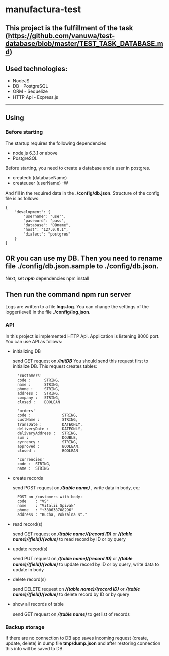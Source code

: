 # manufactura-test
This project is the fulfillment of the task (https://github.com/vanuwa/test-database/blob/master/TEST_TASK_DATABASE.md)
---
## Used technologies:
* NodeJS
* DB - PostgreSQL
* ORM - Sequelize
* HTTP Api - Express.js
---
## Using
### Before starting
The startup requires the following dependencies
* node.js 6.3.1 or above
* PostgreSQL

Before starting, you need to create a database and a user in postgres.
* createdb (databaseName)
* createuser (userName) -W

And fill in the required data in the **./config/db.json**. Structure of the config file is as follows:

    {
        "development": {
            "username": "user",
            "password": "pass",
            "database": "DBname",
            "host": "127.0.0.1",
            "dialect": "postgres"
        }
    }

OR you can use my DB. Then you need to rename file **./config/db.json.sample** to **./config/db.json**.
---

Next, set ***npm*** dependencies
    npm install

Then run the command
    npm run server
---
Logs are written to a file **logs.log**. You can change the settings of the logger(level) in the file **./config/log.json**.
### API
In this project is implemented HTTP Api. Application is listening 8000 port. You can use API as follows:
* initializing DB

    send GET request on ***/initDB***
You should send this request first to initialize DB.
This request creates tables:

        'customers'
        code :      STRING,
        name :      STRING,
        phone :     STRING,
        address :   STRING,
        company :   STRING,
        closed :    BOOLEAN

        'orders'
        code :              STRING,
        custName :          STRING,
        transDate :         DATEONLY,
        deliveryDate :	    DATEONLY,
        deliveryAddress :   STRING,
        sum :               DOUBLE,
        cyrrency :          STRING,
        approved :          BOOLEAN,
        closed :            BOOLEAN

        'currencies'
        code :	STRING,
        name :	STRING
* create records

    send POST request on ***/(table name)*** , write data in body, ex.:

        POST on /customers with body:
        code    : "VS"
        name    : "Vitalii Spivak"
        phone   : "+380638708296"
        address : "Bucha, Vokzalna st."

* read record(s)

    send GET request on ***/(table name)/(record ID)*** or ***/(table name)/(field)/(value)*** to read record by ID or by query
* update record(s)

    send PUT request on ***/(table name)/(record ID)*** or ***/(table name)/(field)/(value)*** to update record by ID or by query, write data to update in body
* delete record(s)

    send DELETE request on ***/(table name)/(record ID)*** or ***/(table name)/(field)/(value)*** to delete record by ID or by query
* show all records of table

    send GET request on ***/(table name)*** to get list of records
### Backup storage
If there are no connection to DB app saves incoming request (create, update, delete) in dump file **tmp/dump.json** and after restoring connection this info will be saved to DB.
